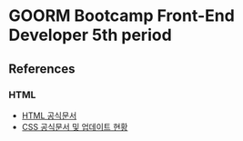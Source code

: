 # GOORM Bootcamp Front-End Developer 5th period

## References

### HTML
- [HTML 공식문서](https://html.spec.whatwg.org/)
- [CSS 공식문서 및 업데이트 현황](https://www.w3.org/Style/CSS/Overview.en.html)

